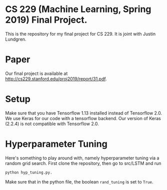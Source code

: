 # CS 229 (Machine Learning, Spring 2019) Final Project.

This is the repository for my final project for CS 229. It is joint with Justin Lundgren. 

# Paper
Our final project is available at http://cs229.stanford.edu/proj2019/report/31.pdf.

# Setup
Make sure that you have Tensorflow 1.13 installed instead of Tensorflow 2.0. We use Keras for our code with a tensorflow backend. Our version of Keras (2.2.4) is not compatible with Tensorflow 2.0.

# Hyperparameter Tuning
Here's something to play around with, namely hyperparameter tuning via a random grid search. First clone the repository, then go to src/LSTM
and run

```
python hyp_tuning.py. 
```

Make sure that in the python file, the boolean ```rand_tuning``` is set to ```True```.


